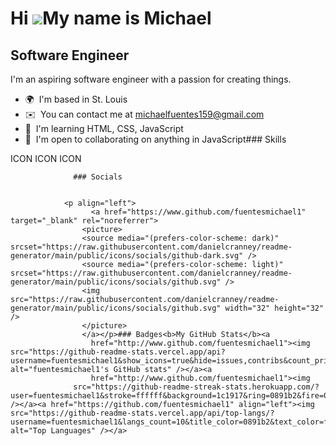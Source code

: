 Hi ![](https://user-images.githubusercontent.com/18350557/176309783-0785949b-9127-417c-8b55-ab5a4333674e.gif)My name is Michael
===============================================================================================================================

Software Engineer
-----------------

I'm an aspiring software engineer with a passion for creating things.

*   🌍  I'm based in St. Louis
*   ✉️  You can contact me at [michaelfuentes159@gmail.com](mailto:michaelfuentes159@gmail.com)
*   🧠  I'm learning HTML, CSS, JavaScript
*   🤝  I'm open to collaborating on anything in JavaScript### Skills 
<p align="left">
ICON ICON ICON 
                    </p>
                    
                  ### Socials
                  
                  
                <p align="left">
                      <a href="https://www.github.com/fuentesmichael1" target="_blank" rel="noreferrer">
                    <picture>
                    <source media="(prefers-color-scheme: dark)" srcset="https://raw.githubusercontent.com/danielcranney/readme-generator/main/public/icons/socials/github-dark.svg" />
                    <source media="(prefers-color-scheme: light)" srcset="https://raw.githubusercontent.com/danielcranney/readme-generator/main/public/icons/socials/github.svg" />
                    <img src="https://raw.githubusercontent.com/danielcranney/readme-generator/main/public/icons/socials/github.svg" width="32" height="32" />
                    </picture>
                    </a></p>### Badges<b>My GitHub Stats</b><a
                      href="http://www.github.com/fuentesmichael1"><img src="https://github-readme-stats.vercel.app/api?username=fuentesmichael1&show_icons=true&hide=issues,contribs&count_private=true&title_color=0891b2&text_color=ffffff&icon_color=0891b2&bg_color=1c1917&hide_border=true&show_icons=true" alt="fuentesmichael1's GitHub stats" /></a><a
                      href="http://www.github.com/fuentesmichael1"><img
                  src="https://github-readme-streak-stats.herokuapp.com/?user=fuentesmichael1&stroke=ffffff&background=1c1917&ring=0891b2&fire=0891b2&currStreakNum=ffffff&currStreakLabel=0891b2&sideNums=ffffff&sideLabels=ffffff&dates=ffffff&hide_border=true" /></a><a href="https://github.com/fuentesmichael1" align="left"><img src="https://github-readme-stats.vercel.app/api/top-langs/?username=fuentesmichael1&langs_count=10&title_color=0891b2&text_color=ffffff&icon_color=0891b2&bg_color=1c1917&hide_border=true&locale=en&custom_title=Top%20%Languages" alt="Top Languages" /></a>
